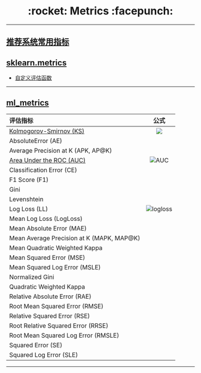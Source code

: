 <h1 align = "center">:rocket: Metrics :facepunch:</h1>

---
## [推荐系统常用指标][15]
## [sklearn.metrics][11]

- [自定义评估函数][12]
---
## [ml_metrics][0]

|**评估指标**|**公式**|
|:--|:--:|
|[Kolmogorov-Smirnov (KS)][14]| ![][13]
|AbsoluteError (AE)|
|Average Precision at K (APK, AP@K)|
|[Area Under the ROC (AUC)][2] | ![AUC][1]
|Classification Error (CE)| 
|F1 Score (F1)|
|Gini|
|Levenshtein|
|Log Loss (LL)| ![logloss][3]
|Mean Log Loss (LogLoss)|
|Mean Absolute Error (MAE)|
|Mean Average Precision at K (MAPK, MAP@K)|
|Mean Quadratic Weighted Kappa|
|Mean Squared Error (MSE)|
|Mean Squared Log Error (MSLE)|
|Normalized Gini|
|Quadratic Weighted Kappa|
|Relative Absolute Error (RAE)|
|Root Mean Squared Error (RMSE)|
|Relative Squared Error (RSE)|
|Root Relative Squared Error (RRSE)|
|Root Mean Squared Log Error (RMSLE)|
|Squared Error (SE)|
|Squared Log Error (SLE)|

---

 [0]: https://github.com/benhamner/Metrics/tree/master/Python
 [1]: http://img.blog.csdn.net/20150924153157802
 [2]: http://third.datacastle.cn/pkbigdata/master.other.img/7372d308-8d38-4e45-8ab7-ffab7763096a.png
 [3]: https://github.com/Jie-Yuan/DataMining/raw/master/7_Metrics/Pictures/11.png
 [11]: http://scikit-learn.org/stable/modules/model_evaluation.html#common-cases-predefined-values
 [12]: http://www.cnblogs.com/harvey888/p/6964741.html
 [13]: https://img-blog.csdn.net/20171012171557401?watermark/2/text/aHR0cDovL2Jsb2cuY3Nkbi5uZXQvdTAxMzQyMTYyOQ==/font/5a6L5L2T/fontsize/400/fill/I0JBQkFCMA==/dissolve/70/gravity/SouthEast
 [14]: https://www.cnblogs.com/bergus/p/shu-ju-wa-jue-shu-yu-jie-xi.html
 [15]: https://mp.weixin.qq.com/s?__biz=MzI1MzY0MzE4Mg==&mid=2247483981&idx=1&sn=f347a44a7b41693bc923de91d159dbf3&chksm=e9d0128cdea79b9a5628e932f614a681867d76307a90a0db67e8195c0b855e6a5160528a72d0&scene=0#rd
